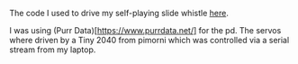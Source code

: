 The code I used to drive my self-playing slide whistle [here](https://www.youtube.com/watch?v=7QtX_-pualw).

I was using (Purr Data)[https://www.purrdata.net/] for the pd. The servos where driven by a Tiny 2040 from pimorni which was controlled via a serial stream from my laptop. 
